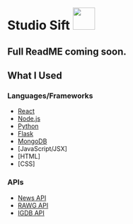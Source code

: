 # Studio Sift <img src = 'https://art.pixilart.com/f1e65dd24607f2f.png' width = "50" height = "50" padding = "0px"></img>
## Full ReadME coming soon.
## What I Used
### Languages/Frameworks
 * [React](https://react.dev/)
 * [Node.js](https://nodejs.org/en)
 * [Python](https://www.python.org/)
 * [Flask](https://flask.palletsprojects.com/en/3.0.x/)
 * [MongoDB](https://www.mongodb.com/)
 * [JavaScript/JSX]
 * [HTML]
 * [CSS]
### APIs
 * [News API](https://newsapi.org/)
 * [RAWG API](https://rawg.io/apidocs)
 * [IGDB API](https://rawg.io/apidocs)
